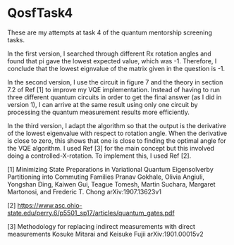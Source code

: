 # QosfTask4

These are my attempts at task 4 of the quantum mentorship screening tasks. 

In the first version, I searched through different Rx rotation angles and found that pi gave the lowest expected value, which was -1. Therefore, I conclude that the lowest eignvalue of the matrix given in the question is -1.

In the second version, I use the circuit in figure 7 and the theory in section 7.2 of Ref [1] to improve my VQE implementation. Instead of having to run three different quantum circuits in order to get the final answer (as I did in version 1), I can arrive at the same result using only one circuit by processing the quantum measurement results more efficiently.

In the third version, I adapt the algorithm so that the output is the derivative of the lowest eigenvalue with respect to rotation angle. When the derivative is close to zero, this shows that one is close to finding the optimal angle for the VQE algorithm. I used Ref [3] for the main concept but this involved doing a controlled-X-rotation. To implement this, I used Ref [2].

[1] Minimizing State Preparations in Variational Quantum Eigensolverby Partitioning into Commuting Families
    Pranav Gokhale, Olivia Angiuli, Yongshan Ding, Kaiwen Gui, Teague Tomesh, Martin Suchara, Margaret Martonosi, and Frederic T. Chong
    arXiv:1907.13623v1
    
[2] https://www.asc.ohio-state.edu/perry.6/p5501_sp17/articles/quantum_gates.pdf

[3] Methodology for replacing indirect measurements with direct measurements
    Kosuke  Mitarai and  Keisuke  Fujii
    arXiv:1901.00015v2
